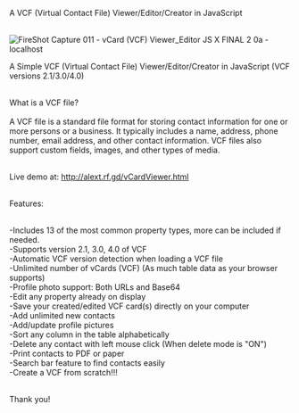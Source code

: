 A VCF (Virtual Contact File) Viewer/Editor/Creator in JavaScript<br><br>

![FireShot Capture 011 - vCard (VCF) Viewer_Editor JS X FINAL 2 0a - localhost](https://user-images.githubusercontent.com/16135535/213566782-a77080d0-6cb9-4c98-b796-f691c7b800e9.png)

A Simple VCF (Virtual Contact File) Viewer/Editor/Creator in JavaScript (VCF versions 2.1/3.0/4.0)<br><br>

What is a VCF file?<br><br>
A VCF file is a standard file format for storing contact information for one or more persons or a business. It typically includes a name, address, phone number, email address, and other contact information. VCF files also support custom fields, images, and other types of media.<br><br>

Live demo at: http://alext.rf.gd/vCardViewer.html <br><br>

Features:<br><br>

-Includes 13 of the most common property types, more can be included if needed.<br>
-Supports version 2.1, 3.0, 4.0 of VCF<br>
-Automatic VCF version detection when loading a VCF file<br>
-Unlimited number of vCards (VCF) (As much table data as your browser supports)<br>
-Profile photo support: Both URLs and Base64<br>
-Edit any property already on display<br>
-Save your created/edited VCF card(s) directly on your computer<br>
-Add unlimited new contacts<br>
-Add/update profile pictures<br>
-Sort any column in the table alphabetically<br>
-Delete any contact with left mouse click (When delete mode is "ON")<br>
-Print contacts to PDF or paper<br>
-Search bar feature to find contacts easily<br>
-Create a VCF from scratch!!!<br><br>

Thank you!<br><br>



